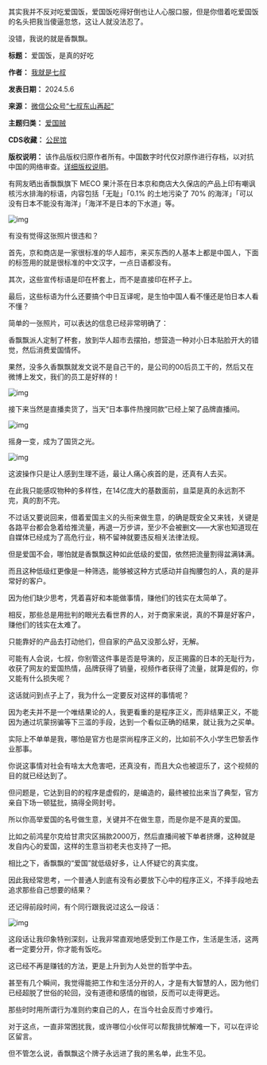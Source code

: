其实我并不反对吃爱国饭，爱国饭吃得好倒也让人心服口服，但是你借着吃爱国饭的名头把我当傻逼忽悠，这让人就没法忍了。


没错，我说的就是香飘飘。




**标题：** 爱国饭，是真的好吃  

**作者：** [我就是七叔](https://chinadigitaltimes.net/space/七叔东山再起)  

**发表日期：** 2024.5.6  

**来源：** [微信公众号“七叔东山再起”](https://web.archive.org/web/https://mp.weixin.qq.com/s/AmCSOulO0E6Sc_KNLv93vg)  

**主题归类：** [爱国贼](https://chinadigitaltimes.net/space/爱国贼)  

**CDS收藏：** [公民馆](https://chinadigitaltimes.net/space/%E5%85%AC%E6%B0%91%E9%A6%86)  

**版权说明：** 该作品版权归原作者所有。中国数字时代仅对原作进行存档，以对抗中国的网络审查。[详细版权说明](https://chinadigitaltimes.net/chinese/copyright)。


有网友晒出香飘飘旗下 MECO 果汁茶在日本京和商店大久保店的产品上印有嘲讽核污水排海的标语，内容包括「无耻」「0.1% 的土地污染了 70% 的海洋」「可以没有日本不能没有海洋」「海洋不是日本的下水道」等。


![img](https://chinadigitaltimes.net/chinese/files/2024/05/post-707601-6638e3e2ed1d8.)


有没有觉得这张照片很违和？


首先，京和商店是一家很标准的华人超市，来买东西的人基本上都是中国人，下面的标签用的就是很标准的中文汉字，一点日语都没有。


其次，这些宣传标语是印在杯套上，而不是直接印在杯子上。


最后，这些标语为什么还要搞个中日互译呢，是生怕中国人看不懂还是怕日本人看不懂？


简单的一张照片，可以表达的信息已经非常明确了：


香飘飘派人定制了杯套，放到华人超市去摆拍，想营造一种对小日本贴脸开大的错觉，然后消费爱国情怀。


果然，没多久香飘飘就发文说不是自己干的，是公司的00后员工干的，然后又在微博上发文，我们的员工是好样的！


![img](https://chinadigitaltimes.net/chinese/files/2024/05/post-707601-6638e3e3121d2.)


接下来当然是直播卖货了，当天“日本事件热搜同款”已经上架了品牌直播间。


![img](https://chinadigitaltimes.net/chinese/files/2024/05/post-707601-6638e3e329ce7.)


摇身一变，成为了国货之光。


![img](https://chinadigitaltimes.net/chinese/files/2024/05/post-707601-6638e3e34baa9.)


这波操作只是让人感到生理不适，最让人痛心疾首的是，还真有人去买。


在此我只能感叹物种的多样性，在14亿庞大的基数面前，韭菜是真的永远割不完，真的割不完。


不过话又要说回来，借着爱国主义的头衔来做生意，的确是既安全又来钱，关键是各路平台都会急着给推流量，再退一万步讲，至少不会被删文——大家也知道现在自媒体已经成为了高危行业，稍不留神就要违反相关法律法规。


但是爱国不会，哪怕就是香飘飘这种如此低级的爱国，依然把流量割得盆满钵满。


而且这种低级红更像是一种筛选，能够被这种方式感动并自掏腰包的人，真的是非常好的客户。


因为他们缺少思考，凭着喜好和本能做事情，赚他们的钱实在太简单了。


相反，那些总是用批判的眼光去看世界的人，对于商家来说，真的不算是好客户，赚他们的钱实在太难了。


只能靠好的产品去打动他们，但自家的产品又没那么好，无解。


可能有人会说，七叔，你别管这件事是否是导演的，反正揭露的日本的无耻行为，收获了网友的爱国热情，品牌获得了销量，视频作者获得了流量，就算是假的，你又能有什么损失呢？


这话就问到点子上了，我为什么一定要反对这样的事情呢？


因为老夫并不是一个唯结果论的人，我更看重的是程序正义，而非结果正义，不能因为通过坑蒙拐骗等下三滥的手段，达到一个看似正确的结果，就让我为之买单。


实际上不单单是我，哪怕是官方也是崇尚程序正义的，比如前不久小学生巴黎丢作业那事。


你说这事情对社会有啥太大危害吧，还真没有，而且大众也被逗乐了，这个视频的目的就已经达到了。


但问题是，它达到目的的程序是虚假的，是编造的，最终被拉出来当了典型，官方亲自下场一顿猛批，搞得全网封号。


所以你高举爱国的名号做生意，关键并不在做生意，而是你是不是真的爱国。


比如之前鸿星尔克给甘肃灾区捐款2000万，然后直播间被下单者挤爆，这种就是发自内心的爱国，这样的生意当初老夫也支持了一把。


相比之下，香飘飘的“爱国”就低级好多，让人怀疑它的真实度。


因此我经常思考，一个普通人到底有没有必要放下心中的程序正义，不择手段地去追求那些自己想要的结果？


还记得前段时间，有个同行跟我说过这么一段话：


![img](https://chinadigitaltimes.net/chinese/files/2024/05/post-707601-6638e3e362ed0.png)


这段话让我印象特别深刻，让我非常直观地感受到工作是工作，生活是生活，这两者一定要分开，你才能有饭吃。


这已经不再是赚钱的方法，更是上升到为人处世的哲学中去。


甚至有几个瞬间，我觉得能把工作和生活分开的人，才是有大智慧的人，因为他们已经超脱了世俗的轮回，没有道德和感情的枷锁，反而可以走得更远。


那些时时用所谓行为准则约束自己的人，在当今社会反而寸步难行。


对于这点，一直非常困扰我，或许哪位小伙伴可以帮我排忧解难一下，可以在评论区留言。


但不管怎么说，香飘飘这个牌子永远进了我的黑名单，此生不见。

